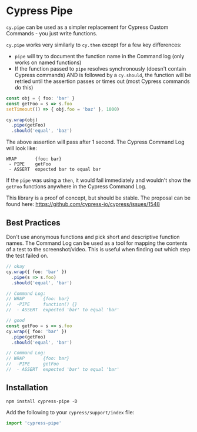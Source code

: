 # Cypress Pipe
`cy.pipe` can be used as a simpler replacement for Cypress Custom Commands - you just write functions.

`cy.pipe` works very similarly to `cy.then` except for a few key differences:
* `pipe` will try to document the function name in the Command log (only works on named functions)
* If the function passed to `pipe` resolves synchronously (doesn't contain Cypress commands) AND is followed by a `cy.should`, the function will be retried until the assertion passes or times out (most Cypress commands do this)

```ts
const obj = { foo: 'bar' }
const getFoo = s => s.foo
setTimeout(() => { obj.foo = 'baz' }, 1000)

cy.wrap(obj)
  .pipe(getFoo)
  .should('equal', 'baz')
```

The above assertion will pass after 1 second. The Cypress Command Log will look like:

```
WRAP       {foo: bar}
 - PIPE    getFoo
 - ASSERT  expected bar to equal bar
```

If the `pipe` was using a `then`, it would fail immediately and wouldn't show the `getFoo` functions anywhere in the Cypress Command Log.

This library is a proof of concept, but should be stable. The proposal can be found here: https://github.com/cypress-io/cypress/issues/1548

## Best Practices
Don't use anonymous functions and pick short and descriptive function names. The Command Log can be used as a tool for mapping the contents of a test to the screenshot/video. This is useful when finding out which step the test failed on.

```ts
// okay
cy.wrap({ foo: 'bar' })
  .pipe(s => s.foo)
  .should('equal', 'bar')

// Command Log:
// WRAP       {foo: bar}
//  -PIPE     function() {}
//  - ASSERT  expected 'bar' to equal 'bar'

// good
const getFoo = s => s.foo
cy.wrap({ foo: 'bar' })
  .pipe(getFoo)
  .should('equal', 'bar')

// Command Log:
// WRAP       {foo: bar}
//  -PIPE     getFoo
//  - ASSERT  expected 'bar' to equal 'bar'
```

## Installation
```
npm install cypress-pipe -D
```

Add the following to your `cypress/support/index` file:

```ts
import 'cypress-pipe'
```

